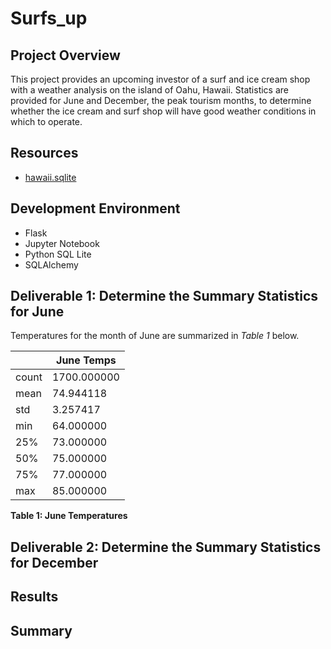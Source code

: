 # Surfs_up
## Project Overview

This project provides an upcoming investor of a surf and ice cream shop with a weather analysis on the island of Oahu, Hawaii. Statistics are provided for June and December, the peak tourism months, to determine whether the ice cream and surf shop will have good weather conditions in which to operate.

## Resources

* [hawaii.sqlite](hawaii.sqlite)

## Development Environment

* Flask
* Jupyter Notebook
* Python SQL Lite
* SQLAlchemy


## Deliverable 1: Determine the Summary Statistics for June

Temperatures for the month of June are summarized in *Table 1* below.

|| June Temps |
| ------ | ---------- |
|count |	1700.000000|
|mean | 74.944118|
|std	| 3.257417|
|min	| 64.000000|
|25%	| 73.000000|
|50%	| 75.000000|
|75%	| 77.000000|
|max	| 85.000000|

**Table 1: June Temperatures**

## Deliverable 2: Determine the Summary Statistics for December





## Results



## Summary

